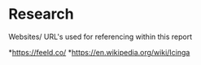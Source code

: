 # Research
Websites/ URL's used for referencing within this report

*https://feeld.co/
*https://en.wikipedia.org/wiki/Icinga
